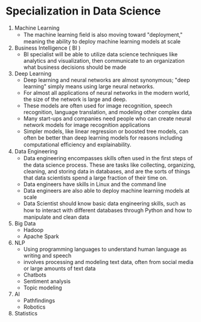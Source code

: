 # Specialization in Data Science
1.	Machine Learning
	- The machine learning ﬁeld is also moving toward "deployment," meaning the
	ability to deploy machine learning models at scale
2. Business Intelligence ( BI )
	- BI specialist will be able to utilize data science techniques like analytics and visualization, then communicate to an organization what business decisions should be made
3. Deep Learning
	- Deep learning and neural networks are almost synonymous; "deep learning" simply means using large neural networks. 
	- For almost all applications of neural networks in the modern world, the size of the network is large and deep. 
	- These models are often used for image recognition, speech recognition, language translation, and modeling other complex data
	- Many start-ups and companies need people who can create neural network models for image recognition applications
	- Simpler models, like linear regression or boosted tree models, can often be better than deep learning models for reasons including computational eﬃciency and explainability.
4. Data Engineering
	- Data engineering encompasses skills often used in the ﬁrst steps of the data science process. These are tasks like collecting, organizing, cleaning, and storing data in databases, and are the sorts of things that data scientists spend a large fraction of their time on.
	- Data engineers have skills in Linux and the command line
	- Data engineers are also able to deploy machine learning models at scale
	- Data Scientist should know basic data engineering skills, such as how to interact with diﬀerent databases through Python and how to manipulate and clean data
5. Big Data
	- Hadoop
	- Apache Spark
6. NLP
	- Using programming languages to understand human language as writing and speech
	- involves processing and modeling text data, often from social media or large amounts of text data 
	- Chatbots
	- Sentiment analysis
	- Topic modeling
7.	AI
	-  Pathfindings
	-  Robotics	
8.	Statistics